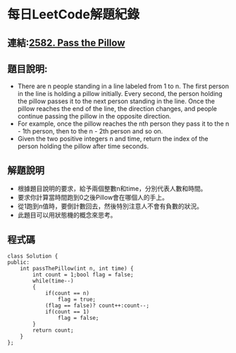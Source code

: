 # 每日LeetCode解題紀錄
## 連結:[2582. Pass the Pillow](https://leetcode.com/problems/pass-the-pillow/description/?envType=daily-question&envId=2024-07-06)
## 題目說明:
- There are n people standing in a line labeled from 1 to n. The first person in the line is holding a pillow initially. Every second, the person holding the pillow passes it to the next person standing in the line. Once the pillow reaches the end of the line, the direction changes, and people continue passing the pillow in the opposite direction.
- For example, once the pillow reaches the nth person they pass it to the n - 1th person, then to the n - 2th person and so on.
- Given the two positive integers n and time, return the index of the person holding the pillow after time seconds.
## 解題說明
- 根據題目說明的要求，給予兩個整數n和time，分別代表人數和時間。
- 要求你計算當時間跑到0之後Pillow會在哪個人的手上。
- 從1跑到n值時，要倒計數回去，然後特別注意人不會有負數的狀況。
- 此題目可以用狀態機的概念來思考。
## 程式碼
```
class Solution {
public:
    int passThePillow(int n, int time) {
        int count = 1;bool flag = false;
        while(time--)
        {
            if(count == n)
                flag = true;
            (flag == false)? count++:count--;
            if(count == 1)
                flag = false;
        }
        return count;
    }
};
```
